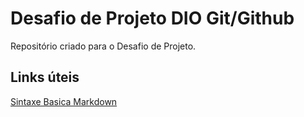 # Desafio de Projeto DIO Git/Github
Repositório criado para o Desafio de Projeto.

## Links úteis
[Sintaxe Basica Markdown](https://www.markdownguide.org/basic-syntax/)
